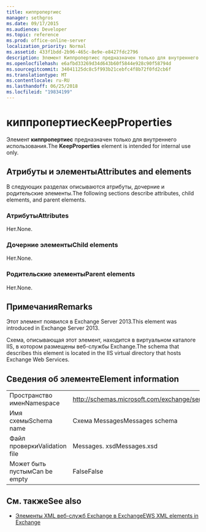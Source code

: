 ```yaml
---
title: киппропертиес
manager: sethgros
ms.date: 09/17/2015
ms.audience: Developer
ms.topic: reference
ms.prod: office-online-server
localization_priority: Normal
ms.assetid: 433f1bdd-2b96-465c-8e9e-e8427fdc2796
description: Элемент Киппропертиес предназначен только для внутреннего использования.
ms.openlocfilehash: e6afbd33269d34d643b60f5844e928c90f58794d
ms.sourcegitcommit: 34041125dc8c5f993b21cebfc4f8b72f0fd2cb6f
ms.translationtype: MT
ms.contentlocale: ru-RU
ms.lasthandoff: 06/25/2018
ms.locfileid: "19834199"
---
```

# <a name="keepproperties"></a><span data-ttu-id="4e748-103">киппропертиес</span><span class="sxs-lookup"><span data-stu-id="4e748-103">KeepProperties</span></span>

<span data-ttu-id="4e748-104">Элемент **киппропертиес** предназначен только для внутреннего использования.</span><span class="sxs-lookup"><span data-stu-id="4e748-104">The **KeepProperties** element is intended for internal use only.</span></span> 

## <a name="attributes-and-elements"></a><span data-ttu-id="4e748-105">Атрибуты и элементы</span><span class="sxs-lookup"><span data-stu-id="4e748-105">Attributes and elements</span></span>

<span data-ttu-id="4e748-106">В следующих разделах описываются атрибуты, дочерние и родительские элементы.</span><span class="sxs-lookup"><span data-stu-id="4e748-106">The following sections describe attributes, child elements, and parent elements.</span></span>
  
### <a name="attributes"></a><span data-ttu-id="4e748-107">Атрибуты</span><span class="sxs-lookup"><span data-stu-id="4e748-107">Attributes</span></span>

<span data-ttu-id="4e748-108">Нет.</span><span class="sxs-lookup"><span data-stu-id="4e748-108">None.</span></span>
  
### <a name="child-elements"></a><span data-ttu-id="4e748-109">Дочерние элементы</span><span class="sxs-lookup"><span data-stu-id="4e748-109">Child elements</span></span>

<span data-ttu-id="4e748-110">Нет.</span><span class="sxs-lookup"><span data-stu-id="4e748-110">None.</span></span>
  
### <a name="parent-elements"></a><span data-ttu-id="4e748-111">Родительские элементы</span><span class="sxs-lookup"><span data-stu-id="4e748-111">Parent elements</span></span>

<span data-ttu-id="4e748-112">Нет.</span><span class="sxs-lookup"><span data-stu-id="4e748-112">None.</span></span>
  
## <a name="remarks"></a><span data-ttu-id="4e748-113">Примечания</span><span class="sxs-lookup"><span data-stu-id="4e748-113">Remarks</span></span>

<span data-ttu-id="4e748-114">Этот элемент появился в Exchange Server 2013.</span><span class="sxs-lookup"><span data-stu-id="4e748-114">This element was introduced in Exchange Server 2013.</span></span>
  
<span data-ttu-id="4e748-115">Схема, описывающая этот элемент, находится в виртуальном каталоге IIS, в котором размещены веб-службы Exchange.</span><span class="sxs-lookup"><span data-stu-id="4e748-115">The schema that describes this element is located in the IIS virtual directory that hosts Exchange Web Services.</span></span>
  
## <a name="element-information"></a><span data-ttu-id="4e748-116">Сведения об элементе</span><span class="sxs-lookup"><span data-stu-id="4e748-116">Element information</span></span>

|||
|:-----|:-----|
|<span data-ttu-id="4e748-117">Пространство имен</span><span class="sxs-lookup"><span data-stu-id="4e748-117">Namespace</span></span>  <br/> |http://schemas.microsoft.com/exchange/services/2006/messages  <br/> |
|<span data-ttu-id="4e748-118">Имя схемы</span><span class="sxs-lookup"><span data-stu-id="4e748-118">Schema name</span></span>  <br/> |<span data-ttu-id="4e748-119">Схема Messages</span><span class="sxs-lookup"><span data-stu-id="4e748-119">Messages schema</span></span>  <br/> |
|<span data-ttu-id="4e748-120">Файл проверки</span><span class="sxs-lookup"><span data-stu-id="4e748-120">Validation file</span></span>  <br/> |<span data-ttu-id="4e748-121">Messages. xsd</span><span class="sxs-lookup"><span data-stu-id="4e748-121">Messages.xsd</span></span>  <br/> |
|<span data-ttu-id="4e748-122">Может быть пустым</span><span class="sxs-lookup"><span data-stu-id="4e748-122">Can be empty</span></span>  <br/> |<span data-ttu-id="4e748-123">False</span><span class="sxs-lookup"><span data-stu-id="4e748-123">False</span></span>  <br/> |
   
## <a name="see-also"></a><span data-ttu-id="4e748-124">См. также</span><span class="sxs-lookup"><span data-stu-id="4e748-124">See also</span></span>



- [<span data-ttu-id="4e748-125">Элементы XML веб-служб Exchange в Exchange</span><span class="sxs-lookup"><span data-stu-id="4e748-125">EWS XML elements in Exchange</span></span>](ews-xml-elements-in-exchange.md)

